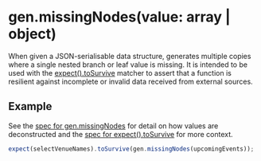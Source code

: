 # gen.missingNodes(value: array | object)

When given a JSON-serialisable data structure, generates multiple copies where a single nested branch or leaf value is
missing. It is intended to be used with the [expect().toSurvive][to-survive] matcher to assert that a function is
resilient against incomplete or invalid data received from external sources.

## Example

See the [spec for gen.missingNodes][missing-nodes] for detail on how values are deconstructed and the [spec for
expect().toSurvive][to-survive-spec] for more context.

```js
expect(selectVenueNames).toSurvive(gen.missingNodes(upcomingEvents));
```

[missing-nodes]: https://github.com/JamieMason/expect-more/blob/master/packages/expect-more-jest/test/gen/missing-nodes.spec.ts
[to-survive-spec]: https://github.com/JamieMason/expect-more/blob/master/packages/expect-more-jest/test/matchers/to-survive.spec.ts
[to-survive]: https://github.com/JamieMason/expect-more/blob/master/packages/expect-more-jest/docs/matchers/to-survive.md
